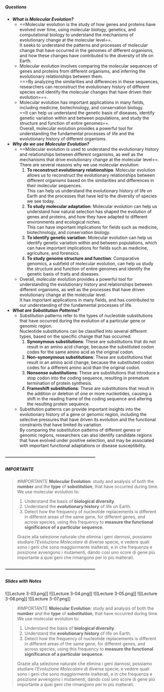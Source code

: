 ##### Questions
- ***What is Molecular Evolution?***
	- ==Molecular evolution is the study of how genes and proteins have evolved over time, using molecular biology, genetics, and computational biology to understand the mechanisms of evolutionary change at the molecular level==. <br>It seeks to understand the patterns and processes of molecular change that have occurred in the genomes of different organisms, and how these changes have contributed to the diversity of life on Earth.
	- Molecular evolution involves comparing the molecular sequences of genes and proteins from different organisms, and inferring the evolutionary relationships between them. <br>===By analyzing the similarities and differences in these sequences, researchers can reconstruct the evolutionary history of different species and identify the molecular changes that have driven their evolution===.
	- Molecular evolution has important applications in many fields, including medicine, biotechnology, and conservation biology. <br>==It can help us understand the genetic basis of diseases, identify genetic variation within and between populations, and study the structure and function of entire genomes==. <br>Overall, molecular evolution provides a powerful tool for understanding the fundamental processes of life and the evolutionary history of different organisms.
- ***Why do we use Molecular Evolution?***
	- ==Molecular evolution is used to understand the evolutionary history and relationships between different organisms, as well as the mechanisms that drive evolutionary change at the molecular level==. <br>There are several reasons why we use molecular evolution:
	  1. **To reconstruct evolutionary relationships**: Molecular evolution allows us to reconstruct the evolutionary relationships between different organisms based on the similarities and differences in their molecular sequences. <br>This can help us understand the evolutionary history of life on Earth and the processes that have led to the diversity of species we see today.
	  2. **To study molecular adaptation**: Molecular evolution can help us understand how natural selection has shaped the evolution of genes and proteins, and how they have adapted to different environments and ecological niches. <br>This can have important implications for fields such as medicine, biotechnology, and conservation biology.
	  3. **To identify genetic variation**: Molecular evolution can help us identify genetic variation within and between populations, which can have important implications for fields such as medicine, agriculture, and forensics.
	  4. **To study genome structure and function**: Comparative genomics, a subfield of molecular evolution, can help us study the structure and function of entire genomes and identify the genetic basis of traits and diseases.
	- Overall, molecular evolution provides a powerful tool for understanding the evolutionary history and relationships between different organisms, as well as the processes that have driven evolutionary change at the molecular level. <br>It has important applications in many fields, and has contributed to our understanding of the fundamental processes of life.
- ***What are Sobstitution Patterns?***
	- Substitution patterns refer to the types of nucleotide substitutions that have occurred during the evolution of a particular gene or genomic region. <br>Nucleotide substitutions can be classified into several different types, based on the specific change that has occurred:
	  1. **Synonymous substitutions**: These are substitutions that do not result in an amino acid change, because the substituted codon codes for the same amino acid as the original codon.
	  2. **Non-synonymous substitutions**: These are substitutions that result in an amino acid change, because the substituted codon codes for a different amino acid than the original codon.
	  3. **Nonsense substitutions**: These are substitutions that introduce a stop codon into the coding sequence, resulting in premature termination of protein synthesis.
	  4. **Frameshift substitutions**: These are substitutions that result in the addition or deletion of one or more nucleotides, causing a shift in the reading frame of the coding sequence and altering the resulting protein sequence.
	- Substitution patterns can provide important insights into the evolutionary history of a gene or genomic region, including the selective pressures that have driven its evolution and the functional constraints that have limited its variation. <br>By comparing the substitution patterns of different genes or genomic regions, researchers can also identify candidate regions that have evolved under positive selection, and may be associated with important functional adaptations or disease susceptibility.

##### —————————————————————
##### IMPORTANTE
> #IMPORTANTE **Molecular Evolution**: study and analysis of both the **number** and the **type** of **sobstitution**, that have occurred during time.
> We use molecular evolution to:
> 1. Understand the basis of **biological diversity**.
> 2. Understand the **evolutionary history** of life on Earth.
> 3. Detect how the frequency of nucleotide replacements is different in different areas of the same gene, for different genes, and across species, using this frequency to **measure the functional significance of a particular sequence**.
> 
> Grazie alla selezione naturale che elimina i geni dannosi, possiamo studiare l’*Evoluzione Molecolare* di diverse specie, e vedere quali sono i geni che sono maggiormente inalterati, e in che frequenza e posizione avvengono i mutamenti, dando così uno score di gene più importante a quei geni che rimangono per lo più inalterati.

##### —————————————————————
##### Slides with Notes
![[Lecture 3-03.png]] ![[Lecture 3-04.png]] ![[Lecture 3-05.png]] ![[Lecture 3-06.png]] ![[Lecture 3-07.png]] 

> #IMPORTANTE **Molecular Evolution**: study and analysis of both the **number** and the **type** of **sobstitution**, that have occurred during time.
> We use molecular evolution to:
> 1. Understand the basis of **biological diversity**.
> 2. Understand the **evolutionary history** of life on Earth.
> 3. Detect how the frequency of nucleotide replacements is different in different areas of the same gene, for different genes, and across species, using this frequency to **measure the functional significance of a particular sequence**.
> 
> Grazie alla selezione naturale che elimina i geni dannosi, possiamo studiare l’*Evoluzione Molecolare* di diverse specie, e vedere quali sono i geni che sono maggiormente inalterati, e in che frequenza e posizione avvengono i mutamenti, dando così uno score di gene più importante a quei geni che rimangono per lo più inalterati.